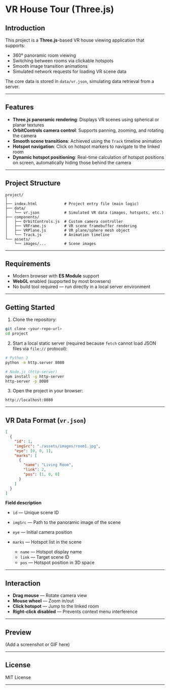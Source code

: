 # VR House Tour (Three.js)

## Introduction

This project is a **Three.js**-based VR house viewing application that supports:

* 360° panoramic room viewing
* Switching between rooms via clickable hotspots
* Smooth image transition animations
* Simulated network requests for loading VR scene data

The core data is stored in `data/vr.json`, simulating data retrieval from a server.

---

## Features

* **Three.js panoramic rendering**: Displays VR scenes using spherical or planar textures
* **OrbitControls camera control**: Supports panning, zooming, and rotating the camera
* **Smooth scene transitions**: Achieved using the `Track` timeline animation
* **Hotspot navigation**: Click on hotspot markers to navigate to the linked room
* **Dynamic hotspot positioning**: Real-time calculation of hotspot positions on screen, automatically hiding those behind the camera

---

## Project Structure

```
project/
│
├── index.html            # Project entry file (main logic)
├── data/
│   └── vr.json           # Simulated VR data (images, hotspots, etc.)
├── components/
│   ├── OrbitControls.js  # Custom camera controller
│   ├── VRFrame.js        # VR scene framebuffer rendering
│   ├── VRPlane.js        # VR plane/sphere mesh object
│   └── Track.js          # Animation timeline
└── assets/
    └── images/...        # Scene images
```

---

## Requirements

* Modern browser with **ES Module** support
* **WebGL** enabled (supported by most browsers)
* No build tool required — run directly in a local server environment

---

## Getting Started

1. Clone the repository:

```bash
git clone <your-repo-url>
cd project
```

2. Start a local static server (required because `fetch` cannot load JSON files via `file://` protocol):

```bash
# Python 3
python -m http.server 8080

# Node.js (http-server)
npm install -g http-server
http-server -p 8080
```

3. Open the project in your browser:

```
http://localhost:8080
```

---

## VR Data Format (`vr.json`)

```json
[
  {
    "id": 1,
    "imgSrc": "./assets/images/room1.jpg",
    "eye": [0, 0, 1],
    "marks": [
      {
        "name": "Living Room",
        "link": 2,
        "pos": [1, 0, 0]
      }
    ]
  }
]
```

**Field description**

* `id` — Unique scene ID
* `imgSrc` — Path to the panoramic image of the scene
* `eye` — Initial camera position
* `marks` — Hotspot list in the scene

  * `name` — Hotspot display name
  * `link` — Target scene ID
  * `pos` — Hotspot position in 3D space

---

## Interaction

* **Drag mouse** — Rotate camera view
* **Mouse wheel** — Zoom in/out
* **Click hotspot** — Jump to the linked room
* **Right-click disabled** — Prevents context menu interference

---

## Preview

(Add a screenshot or GIF here)

---

## License

MIT License

---